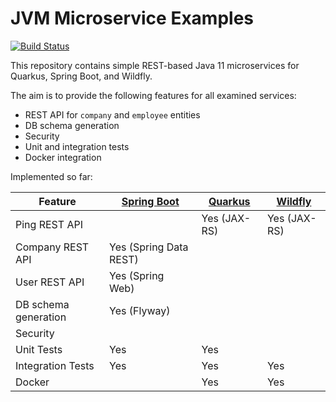 # JVM Microservice Examples

[![Build Status](https://travis-ci.com/chrisgleissner/microservice.svg?branch=master)](https://travis-ci.com/chrisgleissner/microservice)

This repository contains simple REST-based Java 11 microservices for Quarkus, Spring Boot, and Wildfly. 

The aim is to provide the following features for all examined services:
* REST API for `company` and `employee` entities
* DB schema generation
* Security
* Unit and integration tests
* Docker integration

Implemented so far:


| Feature              | [Spring Boot](https://github.com/spring-projects/spring-boot) | [Quarkus](https://github.com/quarkusio/quarkus) | [Wildfly](https://github.com/wildfly/wildfly) |
|----------------------|---------------------------|--------------|---------------|
| Ping REST API        |                           | Yes (JAX-RS) | Yes (JAX-RS)  |
| Company REST API     | Yes (Spring Data REST)    |              |               |
| User REST API        | Yes (Spring Web)          |              |               |
| DB schema generation | Yes (Flyway)              |              |               |
| Security             |                           |              |               |
| Unit Tests           | Yes                       | Yes          |               |
| Integration Tests    | Yes                       | Yes          | Yes           |
| Docker               |                           | Yes          | Yes           |

